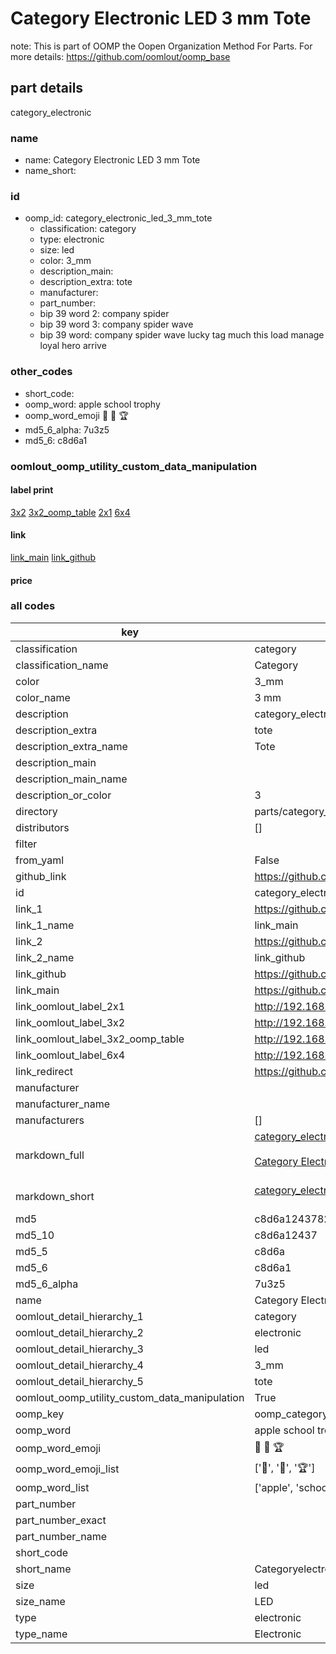 # Category Electronic LED 3 mm Tote  

note: This is part of OOMP the Oopen Organization Method For Parts. For more details: https://github.com/oomlout/oomp_base

##  part details
  



category_electronic



### name
* name: Category Electronic LED 3 mm Tote
* name_short: 
### id
* oomp_id: category_electronic_led_3_mm_tote
  * classification: category
  * type: electronic
  * size: led
  * color: 3_mm
  * description_main: 
  * description_extra: tote
  * manufacturer: 
  * part_number: 
  * bip 39 word 2: company spider
  * bip 39 word 3: company spider wave
  * bip 39 word: company spider wave lucky tag much this load manage loyal hero arrive

### other_codes
* short_code: 
* oomp_word: apple school trophy
* oomp_word_emoji :apple: :school: :trophy:
* md5_6_alpha: 7u3z5
* md5_6: c8d6a1






### oomlout_oomp_utility_custom_data_manipulation
#### label print
[3x2](http://192.168.1.245:1112/?label=oomp%207u3z5)
[3x2_oomp_table](http://192.168.1.108:1112/?label=oomp%207u3z5)
[2x1](http://192.168.1.242:1112/?label=oomp%207u3z5)
[6x4](http://192.168.1.55:1112/?label=oomp%207u3z5)    

#### link

[link_main](https://github.com/oomlout/oomlout_oomp_version_1_messy/tree/main/parts/category_electronic_led_3_mm_tote) [link_github](https://github.com/oomlout/oomlout_oomp_version_1_messy/tree/main/parts/category_electronic_led_3_mm_tote)                             

#### price







### all codes 
| key | value |  
| --- | --- |  
| classification | category |  
| classification_name | Category |  
| color | 3_mm |  
| color_name | 3 mm |  
| description | category_electronic |  
| description_extra | tote |  
| description_extra_name | Tote |  
| description_main |  |  
| description_main_name |  |  
| description_or_color | 3  |  
| directory | parts/category_electronic_led_3_mm_tote |  
| distributors | [] |  
| filter |  |  
| from_yaml | False |  
| github_link | https://github.com/oomlout/oomlout_oomp_part_src/tree/main/parts/category_electronic_led_3_mm_tote |  
| id | category_electronic_led_3_mm_tote |  
| link_1 | https://github.com/oomlout/oomlout_oomp_version_1_messy/tree/main/parts/category_electronic_led_3_mm_tote |  
| link_1_name | link_main |  
| link_2 | https://github.com/oomlout/oomlout_oomp_version_1_messy/tree/main/parts/category_electronic_led_3_mm_tote |  
| link_2_name | link_github |  
| link_github | https://github.com/oomlout/oomlout_oomp_version_1_messy/tree/main/parts/category_electronic_led_3_mm_tote |  
| link_main | https://github.com/oomlout/oomlout_oomp_version_1_messy/tree/main/parts/category_electronic_led_3_mm_tote |  
| link_oomlout_label_2x1 | http://192.168.1.242:1112/?label=oomp%207u3z5 |  
| link_oomlout_label_3x2 | http://192.168.1.245:1112/?label=oomp%207u3z5 |  
| link_oomlout_label_3x2_oomp_table | http://192.168.1.108:1112/?label=oomp%207u3z5 |  
| link_oomlout_label_6x4 | http://192.168.1.55:1112/?label=oomp%207u3z5 |  
| link_redirect | https://github.com/oomlout/oomlout_oomp_version_1_messy/tree/main/parts/category_electronic_led_3_mm_tote |  
| manufacturer |  |  
| manufacturer_name |  |  
| manufacturers | [] |  
| markdown_full | [category_electronic_led_3_mm_tote](none)<br>[](none)<br>[Category Electronic Led 3 Mm Tote](none)<br><br> |  
| markdown_short | [category_electronic_led_3_mm_tote](none)<br><br> |  
| md5 | c8d6a1243782fc1a446e984beff46974 |  
| md5_10 | c8d6a12437 |  
| md5_5 | c8d6a |  
| md5_6 | c8d6a1 |  
| md5_6_alpha | 7u3z5 |  
| name | Category Electronic LED 3 mm Tote |  
| oomlout_detail_hierarchy_1 | category |  
| oomlout_detail_hierarchy_2 | electronic |  
| oomlout_detail_hierarchy_3 | led |  
| oomlout_detail_hierarchy_4 | 3_mm |  
| oomlout_detail_hierarchy_5 | tote |  
| oomlout_oomp_utility_custom_data_manipulation | True |  
| oomp_key | oomp_category_electronic_led_3_mm_tote |  
| oomp_word | apple school trophy |  
| oomp_word_emoji | :apple: :school: :trophy: |  
| oomp_word_emoji_list | [':apple:', ':school:', ':trophy:'] |  
| oomp_word_list | ['apple', 'school', 'trophy'] |  
| part_number |  |  
| part_number_exact |  |  
| part_number_name |  |  
| short_code |  |  
| short_name | Categoryelectronic |  
| size | led |  
| size_name | LED |  
| type | electronic |  
| type_name | Electronic |  
